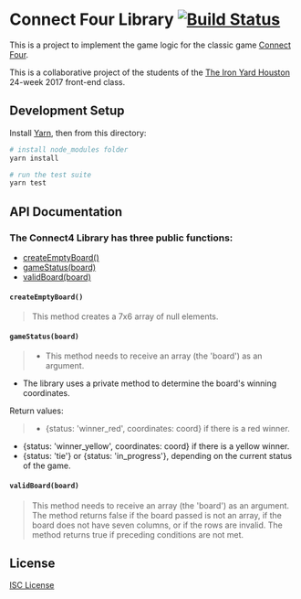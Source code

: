 # Connect Four Library [![Build Status](https://travis-ci.org/jennypenfield/connect-four-lib.svg?branch=master)](https://travis-ci.org/jennypenfield/connect-four-lib)

This is a project to implement the game logic for the classic game
[Connect Four].

This is a collaborative project of the students of the [The Iron Yard Houston]
24-week 2017 front-end class.

## Development Setup

Install [Yarn], then from this directory:

```sh
# install node_modules folder
yarn install

# run the test suite
yarn test
```

## API Documentation

### The Connect4 Library has three public functions:
* [createEmptyBoard()](#c4createEmptyBoard)
* [gameStatus(board)](#c4gameStatus)
* [validBoard(board)](#c4validBoard)

#### <a name='c4createEmptyBoard'></a>`createEmptyBoard()`
> This method creates a 7x6 array of null elements.

#### <a name='c4gameStatus'></a>`gameStatus(board)`
>* This method needs to receive an array (the 'board') as an argument.
* The library uses a private method to determine the board's winning coordinates.

Return values:
>* {status: 'winner_red', coordinates: coord} if there is a red winner.
* {status: 'winner_yellow', coordinates: coord} if there is a yellow winner.
* {status: 'tie'} or {status: 'in_progress'}, depending
on the current status of the game.

#### <a name='c4validBoard'></a>`validBoard(board)`
> This method needs to receive an array (the 'board') as an argument.
The method returns false if the board passed is not an array, if the board does not have seven columns, or if the rows are invalid. The method returns true if preceding conditions are not met.

## License

[ISC License]

[Connect Four]:https://en.wikipedia.org/wiki/Connect_Four
[The Iron Yard Houston]:https://www.theironyard.com/locations/houston
[Yarn]:https://yarnpkg.com
[ISC License]:LICENSE.md
